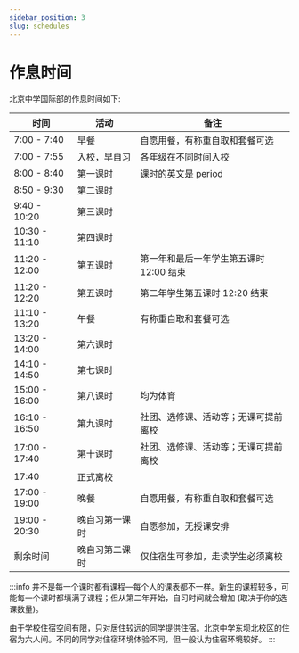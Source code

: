 ```yaml
---
sidebar_position: 3
slug: schedules
---
```


# 作息时间

北京中学国际部的作息时间如下:

| 时间            | 活动      | 备注                      |
|---------------|---------|-------------------------|
| 7:00 - 7:40   | 早餐      | 自愿用餐，有称重自取和套餐可选         |
| 7:00 - 7:55   | 入校，早自习  | 各年级在不同时间入校              |
| 8:00 - 8:40   | 第一课时    | 课时的英文是 period           |
| 8:50 - 9:30   | 第二课时    |                         |
| 9:40 - 10:20  | 第三课时    |                         |
| 10:30 - 11:10 | 第四课时    |                         |
| 11:20 - 12:00 | 第五课时    | 第一年和最后一年学生第五课时 12:00 结束 |
| 11:20 - 12:20 | 第五课时    | 第二年学生第五课时 12:20 结束      |
| 11:10 - 13:20 | 午餐      | 有称重自取和套餐可选              |
| 13:20 - 14:00 | 第六课时    |                         |
| 14:10 - 14:50 | 第七课时    |                         |
| 15:00 - 16:00 | 第八课时    | 均为体育                    |
| 16:10 - 16:50 | 第九课时    | 社团、选修课、活动等；无课可提前离校      |
| 17:00 - 17:40 | 第十课时    | 社团、选修课、活动等；无课可提前离校      |
| 17:40         | 正式离校    |                         |
| 17:00 - 19:00 | 晚餐       | 自愿用餐，有称重自取和套餐可选         |
| 19:00 - 20:30 | 晚自习第一课时 | 自愿参加，无授课安排              |
| 剩余时间          | 晚自习第二课时 | 仅住宿生可参加，走读学生必须离校        |

:::info
并不是每一个课时都有课程—每个人的课表都不一样。新生的课程较多，可能每一个课时都填满了课程；但从第二年开始，自习时间就会增加 (取决于你的选课数量)。

由于学校住宿空间有限，只对居住较远的同学提供住宿。北京中学东坝北校区的住宿为六人间。不同的同学对住宿环境体验不同，但一般认为住宿环境较好。
:::
